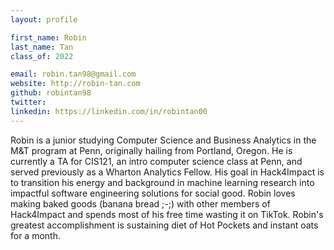 ```yaml
---
layout: profile

first_name: Robin
last_name: Tan
class_of: 2022

email: robin.tan98@gmail.com
website: http://robin-tan.com
github: robintan98
twitter: 
linkedin: https://linkedin.com/in/robintan00
---
```

Robin is a junior studying Computer Science and Business Analytics in the M&T program at Penn, originally hailing from Portland, Oregon. He is currently a TA for CIS121, an intro computer science class at Penn, and served previously as a Wharton Analytics Fellow. His goal in Hack4Impact is to transition his energy and background in machine learning research into impactful software engineering solutions for social good. Robin loves making baked goods (banana bread ;-;) with other members of Hack4Impact and spends most of his free time wasting it on TikTok. Robin's greatest accomplishment is sustaining diet of Hot Pockets and instant oats for a month.